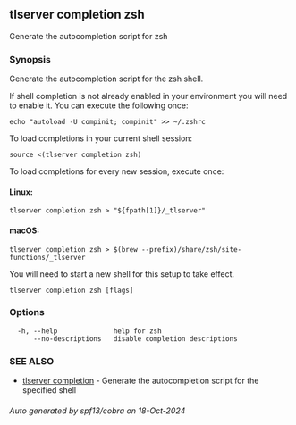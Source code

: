 ## tlserver completion zsh

Generate the autocompletion script for zsh

### Synopsis

Generate the autocompletion script for the zsh shell.

If shell completion is not already enabled in your environment you will need
to enable it.  You can execute the following once:

	echo "autoload -U compinit; compinit" >> ~/.zshrc

To load completions in your current shell session:

	source <(tlserver completion zsh)

To load completions for every new session, execute once:

#### Linux:

	tlserver completion zsh > "${fpath[1]}/_tlserver"

#### macOS:

	tlserver completion zsh > $(brew --prefix)/share/zsh/site-functions/_tlserver

You will need to start a new shell for this setup to take effect.


```
tlserver completion zsh [flags]
```

### Options

```
  -h, --help              help for zsh
      --no-descriptions   disable completion descriptions
```

### SEE ALSO

* [tlserver completion](tlserver_completion.md)	 - Generate the autocompletion script for the specified shell

###### Auto generated by spf13/cobra on 18-Oct-2024
